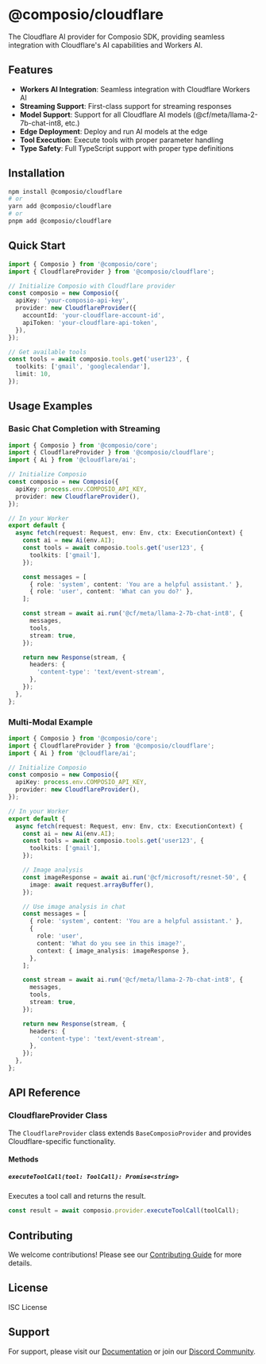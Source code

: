 # @composio/cloudflare

The Cloudflare AI provider for Composio SDK, providing seamless integration with Cloudflare's AI capabilities and Workers AI.

## Features

- **Workers AI Integration**: Seamless integration with Cloudflare Workers AI
- **Streaming Support**: First-class support for streaming responses
- **Model Support**: Support for all Cloudflare AI models (@cf/meta/llama-2-7b-chat-int8, etc.)
- **Edge Deployment**: Deploy and run AI models at the edge
- **Tool Execution**: Execute tools with proper parameter handling
- **Type Safety**: Full TypeScript support with proper type definitions

## Installation

```bash
npm install @composio/cloudflare
# or
yarn add @composio/cloudflare
# or
pnpm add @composio/cloudflare
```

## Quick Start

```typescript
import { Composio } from '@composio/core';
import { CloudflareProvider } from '@composio/cloudflare';

// Initialize Composio with Cloudflare provider
const composio = new Composio({
  apiKey: 'your-composio-api-key',
  provider: new CloudflareProvider({
    accountId: 'your-cloudflare-account-id',
    apiToken: 'your-cloudflare-api-token',
  }),
});

// Get available tools
const tools = await composio.tools.get('user123', {
  toolkits: ['gmail', 'googlecalendar'],
  limit: 10,
});
```

## Usage Examples

### Basic Chat Completion with Streaming

```typescript
import { Composio } from '@composio/core';
import { CloudflareProvider } from '@composio/cloudflare';
import { Ai } from '@cloudflare/ai';

// Initialize Composio
const composio = new Composio({
  apiKey: process.env.COMPOSIO_API_KEY,
  provider: new CloudflareProvider(),
});

// In your Worker
export default {
  async fetch(request: Request, env: Env, ctx: ExecutionContext) {
    const ai = new Ai(env.AI);
    const tools = await composio.tools.get('user123', {
      toolkits: ['gmail'],
    });

    const messages = [
      { role: 'system', content: 'You are a helpful assistant.' },
      { role: 'user', content: 'What can you do?' },
    ];

    const stream = await ai.run('@cf/meta/llama-2-7b-chat-int8', {
      messages,
      tools,
      stream: true,
    });

    return new Response(stream, {
      headers: {
        'content-type': 'text/event-stream',
      },
    });
  },
};
```

### Multi-Modal Example

```typescript
import { Composio } from '@composio/core';
import { CloudflareProvider } from '@composio/cloudflare';
import { Ai } from '@cloudflare/ai';

// Initialize Composio
const composio = new Composio({
  apiKey: process.env.COMPOSIO_API_KEY,
  provider: new CloudflareProvider(),
});

// In your Worker
export default {
  async fetch(request: Request, env: Env, ctx: ExecutionContext) {
    const ai = new Ai(env.AI);
    const tools = await composio.tools.get('user123', {
      toolkits: ['gmail'],
    });

    // Image analysis
    const imageResponse = await ai.run('@cf/microsoft/resnet-50', {
      image: await request.arrayBuffer(),
    });

    // Use image analysis in chat
    const messages = [
      { role: 'system', content: 'You are a helpful assistant.' },
      {
        role: 'user',
        content: 'What do you see in this image?',
        context: { image_analysis: imageResponse },
      },
    ];

    const stream = await ai.run('@cf/meta/llama-2-7b-chat-int8', {
      messages,
      tools,
      stream: true,
    });

    return new Response(stream, {
      headers: {
        'content-type': 'text/event-stream',
      },
    });
  },
};
```

## API Reference

### CloudflareProvider Class

The `CloudflareProvider` class extends `BaseComposioProvider` and provides Cloudflare-specific functionality.

#### Methods

##### `executeToolCall(tool: ToolCall): Promise<string>`

Executes a tool call and returns the result.

```typescript
const result = await composio.provider.executeToolCall(toolCall);
```

## Contributing

We welcome contributions! Please see our [Contributing Guide](../../CONTRIBUTING.md) for more details.

## License

ISC License

## Support

For support, please visit our [Documentation](https://docs.composio.dev) or join our [Discord Community](https://discord.gg/composio).
